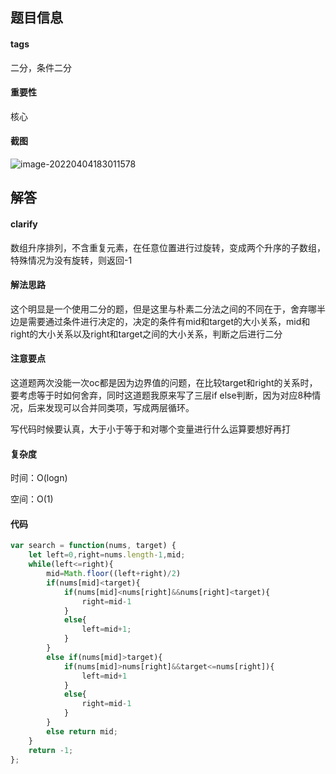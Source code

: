 ## 题目信息

#### tags

二分，条件二分

#### 重要性

核心

#### 截图

![image-20220404183011578](https://khanwangpic.oss-cn-beijing.aliyuncs.com/img/image-20220404183011578.png)

## 解答

#### clarify

数组升序排列，不含重复元素，在任意位置进行过旋转，变成两个升序的子数组，特殊情况为没有旋转，则返回-1

#### 解法思路

这个明显是一个使用二分的题，但是这里与朴素二分法之间的不同在于，舍弃哪半边是需要通过条件进行决定的，决定的条件有mid和target的大小关系，mid和right的大小关系以及right和target之间的大小关系，判断之后进行二分

#### 注意要点

这道题两次没能一次oc都是因为边界值的问题，在比较target和right的关系时，要考虑等于时如何舍弃，同时这道题我原来写了三层if else判断，因为对应8种情况，后来发现可以合并同类项，写成两层循环。

写代码时候要认真，大于小于等于和对哪个变量进行什么运算要想好再打

#### 复杂度

时间：O(logn)

空间：O(1)

#### 代码

```javascript
var search = function(nums, target) {
    let left=0,right=nums.length-1,mid;
    while(left<=right){
        mid=Math.floor((left+right)/2)
        if(nums[mid]<target){
            if(nums[mid]<nums[right]&&nums[right]<target){
                right=mid-1
            }
            else{
                left=mid+1;
            }
        }
        else if(nums[mid]>target){
            if(nums[mid]>nums[right]&&target<=nums[right]){
                left=mid+1
            }
            else{
                right=mid-1
            }
        }
        else return mid;
    }
    return -1;
};
```



